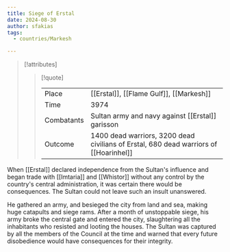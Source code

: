 ```yaml
---
title: Siege of Erstal
date: 2024-08-30
author: sfakias
tags:
  - countries/Markesh

---
```

> [!attributes]
> 
> > [!quote]
> >
> > | | |
> > | --- | --- |
> > | Place | [[Erstal]], [[Flame Gulf]], [[Markesh]] |
> > | Time | 3974 |
> > | Combatants | Sultan army and navy against [[Erstal]] garisson |
> > | Outcome | 1400 dead warriors, 3200 dead civilians of Erstal, 680 dead warriors of [[Hoarinhel]]  |

When [[Erstal]] declared independence from the Sultan's influence and began trade with [[Imtaria]] and [[Whistor]] without any control by the country's central administration, it was certain there would be consequences. The Sultan could not leave such an insult unanswered.

He gathered an army, and besieged the city from land and sea, making huge catapults and siege rams. After a month of unstoppable siege, his army broke the central gate and entered the city, slaughtering all the inhabitants who resisted and looting the houses. The Sultan was captured by all the members of the Council at the time and warned that every future disobedience would have consequences for their integrity.